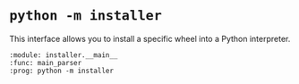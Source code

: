 # `python -m installer`

This interface allows you to install a specific wheel into a Python interpreter.

```{argparse}
:module: installer.__main__
:func: main_parser
:prog: python -m installer
```
